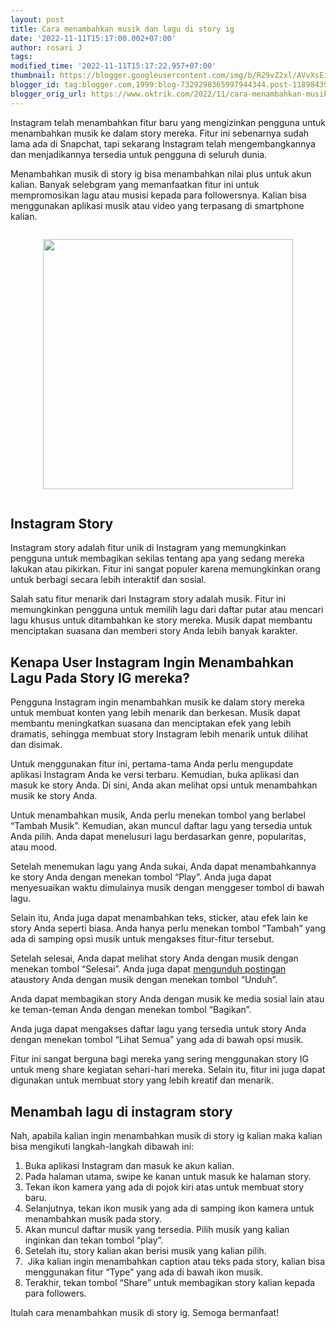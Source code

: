 ```yaml
---
layout: post
title: Cara menambahkan musik dan lagu di story ig
date: '2022-11-11T15:17:00.002+07:00'
author: rosari J
tags:
modified_time: '2022-11-11T15:17:22.957+07:00'
thumbnail: https://blogger.googleusercontent.com/img/b/R29vZ2xl/AVvXsEiCDhDBk1hbjQr_zo6exQc3Eaykao_rQMTP4CMvSkadJDzW5mqh5uTtBnmyaBPy6T_ja0glb6ZGRFpouYuWHouPs5xv5tCAOXZ-dLKiuFMgo3oXiqMm17iW1v0dfziSZsob2pCch6h1BnYGmJjYkjiPRmQkdgi5ONtCP_z_CN-LuvAwsM-VaMEniy0Egg/s72-c/ig.jpg
blogger_id: tag:blogger.com,1999:blog-7329298365997944344.post-11898439328805922
blogger_orig_url: https://www.oktrik.com/2022/11/cara-menambahkan-musik-dan-lagu-di.html
---
```


<p>Instagram telah menambahkan fitur baru yang mengizinkan pengguna untuk menambahkan musik ke dalam story mereka. Fitur ini sebenarnya sudah lama ada di Snapchat, tapi sekarang Instagram telah mengembangkannya dan menjadikannya tersedia untuk pengguna di seluruh dunia.</p>
<p>Menambahkan musik di story ig bisa menambahkan nilai plus untuk akun kalian. Banyak selebgram yang memanfaatkan fitur ini untuk mempromosikan lagu atau musisi kepada para followersnya. Kalian bisa menggunakan aplikasi musik atau video yang terpasang di smartphone kalian.</p>
<div class="separator" style="clear: both;"><a href="https://blogger.googleusercontent.com/img/b/R29vZ2xl/AVvXsEiCDhDBk1hbjQr_zo6exQc3Eaykao_rQMTP4CMvSkadJDzW5mqh5uTtBnmyaBPy6T_ja0glb6ZGRFpouYuWHouPs5xv5tCAOXZ-dLKiuFMgo3oXiqMm17iW1v0dfziSZsob2pCch6h1BnYGmJjYkjiPRmQkdgi5ONtCP_z_CN-LuvAwsM-VaMEniy0Egg/s1098/ig.jpg" style="display: block; padding: 1em 0; text-align: center; "><img alt="" border="0" width="400" data-original-height="850" data-original-width="1098" src="https://blogger.googleusercontent.com/img/b/R29vZ2xl/AVvXsEiCDhDBk1hbjQr_zo6exQc3Eaykao_rQMTP4CMvSkadJDzW5mqh5uTtBnmyaBPy6T_ja0glb6ZGRFpouYuWHouPs5xv5tCAOXZ-dLKiuFMgo3oXiqMm17iW1v0dfziSZsob2pCch6h1BnYGmJjYkjiPRmQkdgi5ONtCP_z_CN-LuvAwsM-VaMEniy0Egg/s400/ig.jpg"/></a></div>
<h2>Instagram Story</h2>
<p>Instagram story adalah fitur unik di Instagram yang memungkinkan pengguna untuk membagikan sekilas tentang apa yang sedang mereka lakukan atau pikirkan. Fitur ini sangat populer karena memungkinkan orang untuk berbagi secara lebih interaktif dan sosial.</p>
<p>Salah satu fitur menarik dari Instagram story adalah musik. Fitur ini memungkinkan pengguna untuk memilih lagu dari daftar putar atau mencari lagu khusus untuk ditambahkan ke story mereka. Musik dapat membantu menciptakan suasana dan memberi story Anda lebih banyak karakter.</p>
<h2>Kenapa User Instagram Ingin Menambahkan Lagu Pada Story IG mereka?</h2>
<p>Pengguna Instagram ingin menambahkan musik ke dalam story mereka untuk membuat konten yang lebih menarik dan berkesan. Musik dapat membantu meningkatkan suasana dan menciptakan efek yang lebih dramatis, sehingga membuat story Instagram lebih menarik untuk dilihat dan disimak.</p>
<p>Untuk menggunakan fitur ini, pertama-tama Anda perlu mengupdate aplikasi Instagram Anda ke versi terbaru. Kemudian, buka aplikasi dan masuk ke story Anda. Di sini, Anda akan melihat opsi untuk menambahkan musik ke story Anda.</p>
<p>Untuk menambahkan musik, Anda perlu menekan tombol yang berlabel &ldquo;Tambah Musik&rdquo;. Kemudian, akan muncul daftar lagu yang tersedia untuk Anda pilih. Anda dapat menelusuri lagu berdasarkan genre, popularitas, atau mood.</p>
<p>Setelah menemukan lagu yang Anda sukai, Anda dapat menambahkannya ke story Anda dengan menekan tombol &ldquo;Play&rdquo;. Anda juga dapat menyesuaikan waktu dimulainya musik dengan menggeser tombol di bawah lagu.</p>
<p>Selain itu, Anda juga dapat menambahkan teks, sticker, atau efek lain ke story Anda seperti biasa. Anda hanya perlu menekan tombol &ldquo;Tambah&rdquo; yang ada di samping opsi musik untuk mengakses fitur-fitur tersebut.</p>
<p>Setelah selesai, Anda dapat melihat story Anda dengan musik dengan menekan tombol &ldquo;Selesai&rdquo;. Anda juga dapat <a href="https://www.oktrik.com/2022/11/cara-download-postingan-ig-menggunakan.html">mengunduh postingan</a> ataustory Anda dengan musik dengan menekan tombol &ldquo;Unduh&rdquo;.</p>
<p>Anda dapat membagikan story Anda dengan musik ke media sosial lain atau ke teman-teman Anda dengan menekan tombol &ldquo;Bagikan&rdquo;.</p>
<p>Anda juga dapat mengakses daftar lagu yang tersedia untuk story Anda dengan menekan tombol &ldquo;Lihat Semua&rdquo; yang ada di bawah opsi musik.</p>
<p>Fitur ini sangat berguna bagi mereka yang sering menggunakan story IG untuk meng share kegiatan sehari-hari mereka. Selain itu, fitur ini juga dapat digunakan untuk membuat story yang lebih kreatif dan menarik.</p>
<h2>Menambah lagu di instagram story</h2>
<p>Nah, apabila kalian ingin menambahkan musik di story ig kalian maka kalian bisa mengikuti langkah-langkah dibawah ini:</p>
<ol>
<li>Buka aplikasi Instagram dan masuk ke akun kalian.</li>
<li>Pada halaman utama, swipe ke kanan untuk masuk ke halaman story.</li>
<li>Tekan ikon kamera yang ada di pojok kiri atas untuk membuat story baru.</li>
<li>Selanjutnya, tekan ikon musik yang ada di samping ikon kamera untuk menambahkan musik pada story.</li>
<li>Akan muncul daftar musik yang tersedia. Pilih musik yang kalian inginkan dan tekan tombol &ldquo;play&rdquo;.</li>
<li>Setelah itu, story kalian akan berisi musik yang kalian pilih.</li>
<li>&nbsp;Jika kalian ingin menambahkan caption atau teks pada story, kalian bisa menggunakan fitur &ldquo;Type&rdquo; yang ada di bawah ikon musik.</li>
<li>Terakhir, tekan tombol &ldquo;Share&rdquo; untuk membagikan story kalian kepada para followers.</li>
</ol>
<p>Itulah cara menambahkan musik di story ig. Semoga bermanfaat!</p>